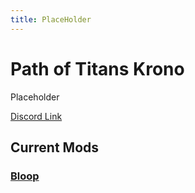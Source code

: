 ```yaml
---
title: PlaceHolder
---
```


# Path of Titans Krono

Placeholder

[Discord Link](#)

## Current Mods

### [Bloop](./Path-of-Titans-Bloop)
